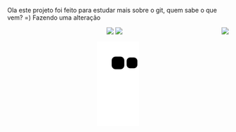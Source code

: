 Ola este projeto foi feito para estudar mais sobre o git, quem sabe o que vem? =)
Fazendo uma alteração

 <div> 
<center>
  <a href="https://www.linkedin.com/in/carlos-daniel-084a101a4" target="_blank"><img src="https://img.shields.io/badge/linkedin-3d3c3c?style=for-the-badge&logoHeig=40&logo=linkedin&logoColor=blue" height="30" target="_blank"></a> 
  <a href="https://www.instagram.com/carl_dan42" target="_blank"><img src="https://img.shields.io/badge/INSTAGRAM-3d3c3c?style=for-the-badge&logoHeig=40&logo=instagram&logoColor=violet"  height="30" target="_blank"></a>
  <a href = "mailto: nightsword1111@gmail.com"><img src="https://img.shields.io/badge/gmail-3d3c3c?style=for-the-badge&logoHeig=40&logo=GMAIL&logoColor=red" Style="float: right" height="30" target="_blank"></a>
  
 
   ![Snake animation](https://github.com/rafaballerini/rafaballerini/blob/output/github-contribution-grid-snake.svg)
 </center>
</div>